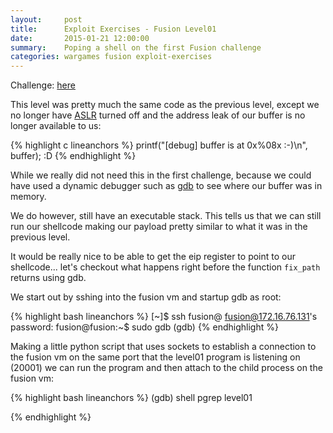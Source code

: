 ```yaml
---
layout:     post
title:      Exploit Exercises - Fusion Level01
date:       2015-01-21 12:00:00
summary:    Poping a shell on the first Fusion challenge
categories: wargames fusion exploit-exercises
---
```


Challenge: <a href="https://exploit-exercises.com/fusion/level01/" title="Fusion Level01" target="_blank">here</a>

This level was pretty much the same code as the previous level, except we no longer have <a href="http://en.wikipedia.org/wiki/Address_space_layout_randomization" title="ASLR" target="_blank">ASLR</a> turned off and the address leak of our buffer is no longer available to us:

{% highlight c lineanchors %}
printf("[debug] buffer is at 0x%08x :-)\n", buffer); :D
{% endhighlight %}

While we really did not need this in the first challenge, because we could have used a dynamic debugger such as <a href="http://www.gnu.org/software/gdb/" title="gdb" target="_blank">gdb</a> to see where our buffer was in memory. 

We do however, still have an executable stack. This tells us that we can still run our shellcode making our payload pretty similar to what it was in the previous level.

It would be really nice to be able to get the eip register to point to our shellcode... let's checkout what happens right before the function `fix_path` returns using gdb.

We start out by sshing into the fusion vm and startup gdb as root:

{% highlight bash lineanchors %}
[~]$ ssh fusion@<ip address of fusion vm>
fusion@172.16.76.131's password: 
fusion@fusion:~$ sudo gdb
(gdb) 
{% endhighlight %}

Making a little python script that uses sockets to establish a connection to the fusion vm on the same port that the level01 program is listening on (20001) we can run the program and then attach to the child process on the fusion vm:

{% highlight bash lineanchors %}
(gdb) shell pgrep level01

{% endhighlight %}